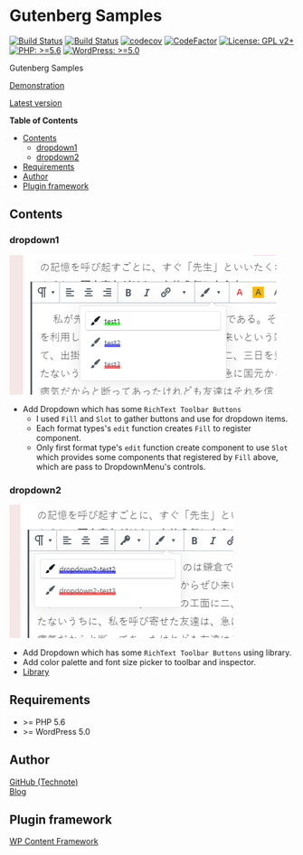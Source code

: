 # Gutenberg Samples

[![Build Status](https://github.com/technote-space/gutenberg-samples/workflows/Build/badge.svg)](https://github.com/technote-space/gutenberg-samples/actions)
[![Build Status](https://travis-ci.com/technote-space/gutenberg-samples.svg?branch=master)](https://travis-ci.com/technote-space/gutenberg-samples)
[![codecov](https://codecov.io/gh/technote-space/gutenberg-samples/branch/master/graph/badge.svg)](https://codecov.io/gh/technote-space/gutenberg-samples)
[![CodeFactor](https://www.codefactor.io/repository/github/technote-space/gutenberg-samples/badge)](https://www.codefactor.io/repository/github/technote-space/gutenberg-samples)
[![License: GPL v2+](https://img.shields.io/badge/License-GPL%20v2%2B-blue.svg)](http://www.gnu.org/licenses/gpl-2.0.html)
[![PHP: >=5.6](https://img.shields.io/badge/PHP-%3E%3D5.6-orange.svg)](http://php.net/)
[![WordPress: >=5.0](https://img.shields.io/badge/WordPress-%3E%3D5.0-brightgreen.svg)](https://wordpress.org/)

Gutenberg Samples

[Demonstration](https://technote-space.github.io/gutenberg-samples)

[Latest version](https://github.com/technote-space/gutenberg-samples/releases/latest/download/release.zip)

<!-- START doctoc generated TOC please keep comment here to allow auto update -->
<!-- DON'T EDIT THIS SECTION, INSTEAD RE-RUN doctoc TO UPDATE -->
**Table of Contents**

- [Contents](#contents)
  - [dropdown1](#dropdown1)
  - [dropdown2](#dropdown2)
- [Requirements](#requirements)
- [Author](#author)
- [Plugin framework](#plugin-framework)

<!-- END doctoc generated TOC please keep comment here to allow auto update -->

## Contents
### dropdown1  
![dropdown1](https://raw.githubusercontent.com/technote-space/gutenberg-samples/master/screenshot-1.png)
  - Add Dropdown which has some `RichText Toolbar Buttons`
    - I used `Fill` and `Slot` to gather buttons and use for dropdown items.
    - Each format types's `edit` function creates `Fill` to register component.
    - Only first format type's `edit` function create component to use `Slot`  
    which provides some components that registered by `Fill` above,  
    which are pass to DropdownMenu's controls.
### dropdown2  
![dropdown2](https://raw.githubusercontent.com/technote-space/gutenberg-samples/master/screenshot-2.png)
  - Add Dropdown which has some `RichText Toolbar Buttons` using library.
  - Add color palette and font size picker to toolbar and inspector.
  - [Library](https://github.com/technote-space/register-grouped-format-type)

## Requirements
- \>= PHP 5.6
- \>= WordPress 5.0

## Author
[GitHub (Technote)](https://github.com/technote-space)  
[Blog](https://technote.space)

## Plugin framework
[WP Content Framework](https://github.com/wp-content-framework/core)
